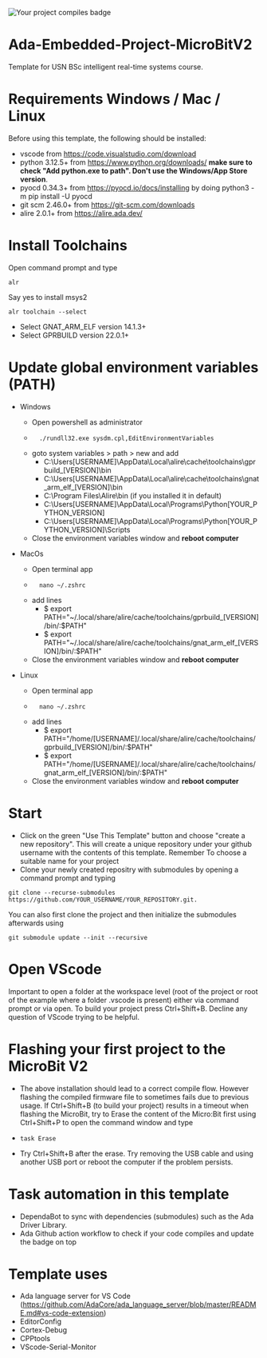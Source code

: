 ![Your project compiles badge](https://github.com/aiunderstand/Ada-Embedded-Project-MicroBitV2/actions/workflows/ada.yml/badge.svg)

# Ada-Embedded-Project-MicroBitV2
Template for USN BSc intelligent real-time systems course.

# Requirements Windows / Mac / Linux
Before using this template, the following should be installed:
* vscode from https://code.visualstudio.com/download 
* python 3.12.5+ from https://www.python.org/downloads/ **make sure to check "Add python.exe to path". Don't use the Windows/App Store version**. 
* pyocd 0.34.3+ from https://pyocd.io/docs/installing by doing python3 -m pip install -U pyocd
* git scm 2.46.0+ from https://git-scm.com/downloads
* alire 2.0.1+ from https://alire.ada.dev/

# Install Toolchains
Open command prompt and type 
```shell
alr
```
Say yes to install msys2
```shell
alr toolchain --select
```
* Select GNAT_ARM_ELF version 14.1.3+ 
* Select GPRBUILD version 22.0.1+ 

# Update global environment variables (PATH)
* Windows
    * Open powershell as administrator
    * ```shell
        ./rundll32.exe sysdm.cpl,EditEnvironmentVariables
      ```      
    * goto system variables > path > new and add
        * C:\Users\[USERNAME]\AppData\Local\alire\cache\toolchains\gprbuild_[VERSION]\bin
        * C:\Users\[USERNAME]\AppData\Local\alire\cache\toolchains\gnat_arm_elf_[VERSION]\bin
        * C:\Program Files\Alire\bin (if you installed it in default)
        * C:\Users\[USERNAME]\AppData\Local\Programs\Python\[YOUR_PYTHON_VERSION]
        * C:\Users\[USERNAME]\AppData\Local\Programs\Python\[YOUR_PYTHON_VERSION]\Scripts
    * Close the environment variables window and **reboot computer**

* MacOs
    * Open terminal app
    * ```shell
        nano ~/.zshrc 
      ```
    * add lines
        * $ export PATH="~/.local/share/alire/cache/toolchains/gprbuild_[VERSION]/bin/:$PATH"
        * $ export PATH="~/.local/share/alire/cache/toolchains/gnat_arm_elf_[VERSION]/bin/:$PATH"        
    * Close the environment variables window and **reboot computer**
      
* Linux
    * Open terminal app
    * ```shell
        nano ~/.zshrc 
      ```
    * add lines
        * $ export PATH="/home/[USERNAME]/.local/share/alire/cache/toolchains/gprbuild_[VERSION]/bin/:$PATH"
        * $ export PATH="/home/[USERNAME]/.local/share/alire/cache/toolchains/gnat_arm_elf_[VERSION]/bin/:$PATH"       
    * Close the environment variables window and **reboot computer**

# Start
* Click on the green "Use This Template" button and choose "create a new repository". This will create a unique repository under your github username with the contents of this template. Remember To choose a suitable name for your project
* Clone your newly created repositry with submodules by opening a command prompt and typing
```shell
git clone --recurse-submodules https://github.com/YOUR_USERNAME/YOUR_REPOSITORY.git.
```
You can also first clone the project and then initialize the submodules afterwards using
```shell
git submodule update --init --recursive
```

# Open VScode
Important to open a folder at the workspace level (root of the project or root of the example where a folder .vscode is present) either via command prompt or via open. To build your project press Ctrl+Shift+B. Decline any question of VScode trying to be helpful.

# Flashing your first project to the MicroBit V2
* The above installation should lead to a correct compile flow. However flashing the compiled firmware file to sometimes fails due to previous usage. If Ctrl+Shift+B (to build your project) results in a timeout when flashing the MicroBit, try to Erase the content of the Micro:Bit first using Ctrl+Shift+P to open the command window and type
* ```shell
  task Erase
  ```
* Try Ctrl+Shift+B after the erase. Try removing the USB cable and using another USB port or reboot the computer if the problem persists.

# Task automation in this template
* DependaBot to sync with dependencies (submodules) such as the Ada Driver Library.
* Ada Github action workflow to check if your code compiles and update the badge on top

# Template uses 
* Ada language server for VS Code (https://github.com/AdaCore/ada_language_server/blob/master/README.md#vs-code-extension)
* EditorConfig
* Cortex-Debug
* CPPtools
* VScode-Serial-Monitor
